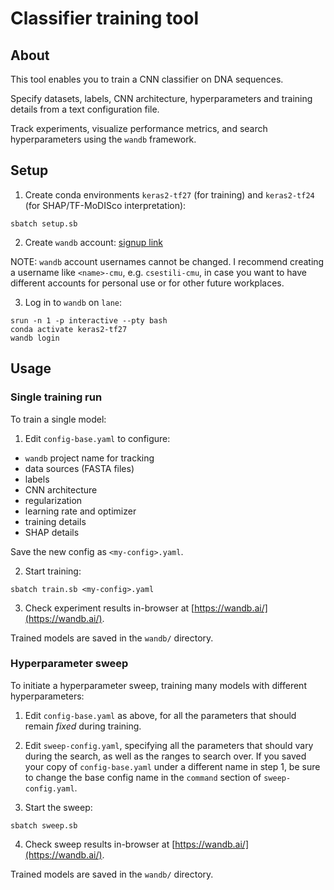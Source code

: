 # Classifier training tool

## About
This tool enables you to train a CNN classifier on DNA sequences.

Specify datasets, labels, CNN architecture, hyperparameters and training details
from a text configuration file.

Track experiments, visualize performance metrics, and search hyperparameters using
the `wandb` framework.

## Setup
1. Create conda environments `keras2-tf27` (for training) and `keras2-tf24` (for SHAP/TF-MoDISco interpretation):

```
sbatch setup.sb
```

2. Create `wandb` account: [signup link](https://app.wandb.ai/login?signup=true)

 NOTE: `wandb` account usernames cannot be changed. I recommend creating a username like
 `<name>-cmu`, e.g. `csestili-cmu`, in case you want to have different accounts for personal
 use or for other future workplaces.

3. Log in to `wandb` on `lane`:
```
srun -n 1 -p interactive --pty bash
conda activate keras2-tf27
wandb login
```

## Usage

### Single training run
To train a single model:

1. Edit `config-base.yaml` to configure:
- `wandb` project name for tracking
- data sources (FASTA files)
- labels
- CNN architecture
- regularization
- learning rate and optimizer
- training details
- SHAP details

 Save the new config as `<my-config>.yaml`.

2. Start training:
```
sbatch train.sb <my-config>.yaml
```

3. Check experiment results in-browser at [https://wandb.ai/](https://wandb.ai/).

Trained models are saved in the `wandb/` directory.

### Hyperparameter sweep
To initiate a hyperparameter sweep, training many models with different hyperparameters:

1. Edit `config-base.yaml` as above, for all the parameters that should remain *fixed* during training.

2. Edit `sweep-config.yaml`, specifying all the parameters that should vary during the search, as well as the ranges to search over. If you saved your copy of `config-base.yaml` under a different name in step 1, be sure to change the base config name in the `command` section of `sweep-config.yaml`.

3. Start the sweep:
```
sbatch sweep.sb
```

4. Check sweep results in-browser at [https://wandb.ai/](https://wandb.ai/).

Trained models are saved in the `wandb/` directory.
